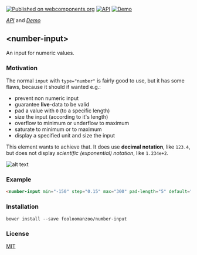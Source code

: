 [![Published on webcomponents.org](https://img.shields.io/badge/webcomponents.org-published-blue.svg)](https://www.webcomponents.org/element/fooloomanzoo/number-input)
[![API](https://img.shields.io/badge/API-available-green.svg)](https://www.webcomponents.org/element/fooloomanzoo/number-input/elements/number-input)
[![Demo](https://img.shields.io/badge/demo-available-red.svg)](https://www.webcomponents.org/element/fooloomanzoo/number-input/demo/demo/index.html)

_[API](https://fooloomanzoo.github.io/number-input/components/number-input/#/elements/number-input)_ and
_[Demo](https://fooloomanzoo.github.io/number-input/components/number-input/#/elements/number-input/demos/demo/index.html)_

## \<number-input\>

An input for numeric values.

### Motivation

The normal `input` with `type="number"` is fairly good to use, but it has some flaws, because it should if wanted e.g.:

* prevent non numeric input
* guarantee **live**-data to be valid
* pad a value with `0` (to a specific length)
* size the input (according to it's length)
* overflow to minimum or underflow to maximum
* saturate to minimum or to maximum
* display a specified unit and size the input

This element wants to achieve that. It does use **decimal notation**, like `123.4`, but does not display _scientific (exponential) notation_, like `1.234e+2`.

![alt text](https://github.com/fooloomanzoo/number-input/raw/master/docs/number-input.gif "Demo")

### Example

<!--
```
<custom-element-demo>
  <template>
    <script src="../webcomponentsjs/webcomponents-lite.js"></script>

    <custom-style>
      <style is="custom-style">
        html {
          font-family: 'Source Sans Pro', sans-serif;
          line-height: 1.5;
          --number-input: {
            background: rgba(60, 61, 172, 0.5);
            transition: background 150ms ease-in-out;
            color: white;
            padding: 0.5em;
            border-radius: 4px;
            border: none;
          };
          --number-input-focus: {
            background: rgba(60, 61, 172, 0.9);
            outline: none;
          };
        }
        number-input {
          font-size: 1.5em;
          padding: 0.5em;
        }
      </style>
    </custom-style>
    <link rel="import" href="number-input.html">

    <next-code-block></next-code-block>
  </template>
</custom-element-demo>
```
-->
```html
<number-input min="-150" step="0.15" max="300" pad-length="5" default="0"></number-input>
```

### Installation
```
bower install --save fooloomanzoo/number-input
```

### License
[MIT](https://github.com/fooloomanzoo/number-input/blob/master/LICENSE.txt)
